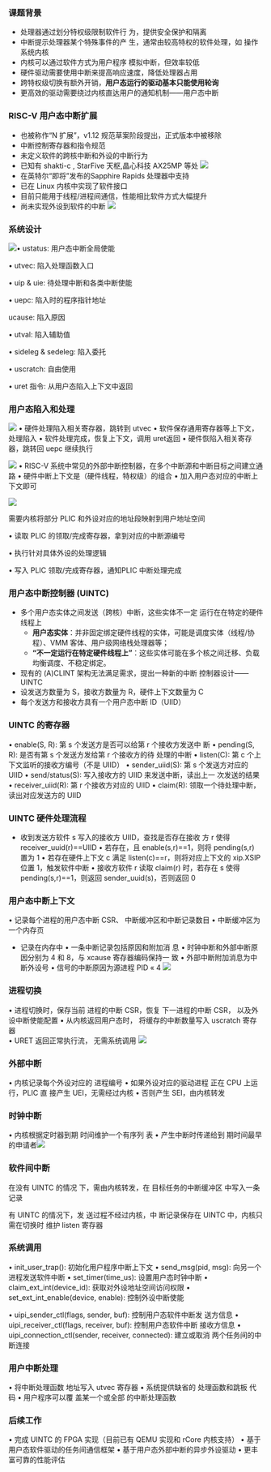 ### 课题背景
- 处理器通过划分特权级限制软件行 为，提供安全保护和隔离
- 中断提示处理器某个特殊事件的产 生，通常由较高特权的软件处理，如 操作系统内核 
- 内核可以通过软件方式为用户程序 模拟中断，但效率较低
- 硬件驱动需要使用中断来提高响应速度，降低处理器占用
- 跨特权级切换有额外开销，**用户态运行的驱动基本只能使用轮询**
- 更高效的驱动需要绕过内核直达用户的通知机制——用户态中断
### RISC-V 用户态中断扩展
- 也被称作“N 扩展”，v1.12 规范草案阶段提出，正式版本中被移除
- 中断控制寄存器和指令规范
- 未定义软件的跨核中断和外设的中断行为
- 已知有 shakti-c , StarFive 天枢,晶心科技 AX25MP 等处
![](Pasted%20image%2020250603205254.png)
- 在英特尔“即将”发布的Sapphire Rapids 处理器中支持
- 已在 Linux 内核中实现了软件接口
- 目前只能用于线程/进程间通信，性能相比软件方式大幅提升
- 尚未实现外设到软件的中断
![](Pasted%20image%2020250603205350.png)
### 系统设计
![](Pasted%20image%2020250603205432.png)• ustatus: 用户态中断全局使能

• utvec: 陷入处理函数入口

• uip & uie: 待处理中断和各类中断使能

• uepc: 陷入时的程序指针地址

ucause: 陷入原因

• utval: 陷入辅助值

• sideleg & sedeleg: 陷入委托

• uscratch: 自由使用

• uret 指令: 从用户态陷入上下文中返回
### 用户态陷入和处理
![](Pasted%20image%2020250603205601.png)
• 硬件处理陷入相关寄存器，跳转到 utvec
• 软件保存通用寄存器等上下文，处理陷入
• 软件处理完成，恢复上下文，调用 uret返回
• 硬件恢陷入相关寄存器，跳转回 uepc 继续执行

![](Pasted%20image%2020250603210104.png)
• RISC-V 系统中常见的外部中断控制器，在多个中断源和中断目标之间建立通路
• 硬件中断上下文是（硬件线程，特权级）的组合
• 加入用户态对应的中断上下文即可

![](Pasted%20image%2020250603210256.png)

需要内核将部分 PLIC 和外设对应的地址段映射到用户地址空间

• 读取 PLIC 的领取/完成寄存器，拿到对应的中断源编号

• 执行针对具体外设的处理逻辑

• 写入 PLIC 领取/完成寄存器，通知PLIC 中断处理完成
### 用户态中断控制器 (UINTC)
- 多个用户态实体之间发送（跨核）中断，这些实体不一定 运行在在特定的硬件线程上 
	- **用户态实体**：并非固定绑定硬件线程的实体，可能是调度实体（线程/协程）、VMM 客体、用户级网络栈处理器等；
	- **“不一定运行在特定硬件线程上”**：这些实体可能在多个核之间迁移、负载均衡调度、不稳定绑定。
- 现有的 (A)CLINT 架构无法满足需求，提出一种新的中断 控制器设计——UINTC 
- 设发送方数量为 S，接收方数量为 R，硬件上下文数量为 C 
- 每个发送方和接收方具有一个用户态中断 ID（UIID）
### UINTC 的寄存器
• enable(S, R): 第 s 个发送方是否可以给第 r 个接收方发送中 断 • pending(S, R): 是否有第 s 个发送方发给第 r 个接收方的待 处理的中断 
• listen(C): 第 c 个上下文监听的接收方编号（不是 UIID）
• sender_uiid(S): 第 s 个发送方对应的 UIID
• send/status(S): 写入接收方的 UIID 来发送中断，读出上一 次发送的结果
• receiver_uiid(R): 第 r 个接收方对应的 UIID
• claim(R): 领取一个待处理中断，读出对应发送方的 UIID
### UINTC 硬件处理流程
- 收到发送方软件 s 写入的接收方 UIID，查找是否存在接收 方 r 使得 receiver_uuid(r)=\=UIID 
• 若存在，且 enable(s,r)=\=1，则将 pending(s,r) 置为 1 
• 若存在硬件上下文 c 满足 listen(c)=\=r，则将对应上下文的 xip.XSIP 位置 1，触发软件中断 
• 接收方软件 r 读取 claim(r) 时，若存在 s 使得 pending(s,r)=\=1，则返回 sender_uuid(s)，否则返回 0
### 用户态中断上下文
• 记录每个进程的用户态中断 CSR、 中断缓冲区和中断记录数目 
• 中断缓冲区为一个内存页 
- 记录在内存中
• 一条中断记录包括原因和附加消 息 
	• 时钟中断和外部中断原因分别为 4 和 8，与 xcause 寄存器编码保持一 致 
	• 外部中断附加消息为中断外设号
	• 信号的中断原因为源进程 PID « 4
![](Pasted%20image%2020250603213521.png)
### 进程切换
• 进程切换时，保存当前 进程的中断 CSR，恢复 下一进程的中断 CSR， 以及外设中断使能配置 
• 从内核返回用户态时， 将缓存的中断数量写入 uscratch 寄存器  
• URET 返回正常执行流， 无需系统调用
![](Pasted%20image%2020250603214524.png)
### 外部中断
• 内核记录每个外设对应的 进程编号
• 如果外设对应的驱动进程 正在 CPU 上运行，PLIC 直 接产生 UEI，无需经过内核
• 否则产生 SEI，由内核转发
### 时钟中断
• 内核根据定时器到期 时间维护一个有序列 表 
• 产生中断时传递给到 期时间最早的申请者![](Pasted%20image%2020250603215148.png)
### 软件间中断
在没有 UINTC 的情况 下，需由内核转发，在 目标任务的中断缓冲区 中写入一条记录 

有 UINTC 的情况下，发 送过程不经过内核，中 断记录保存在 UINTC 中，内核只需在切换时 维护 listen 寄存器
### 系统调用
• init_user_trap(): 初始化用户程序中断上下文 
• send_msg(pid, msg): 向另一个进程发送软件中断 
• set_timer(time_us): 设置用户态时钟中断 
• claim_ext_int(device_id): 获取对外设地址空间访问权限 
• set_ext_int_enable(device, enable): 控制外设中断使能

• uipi_sender_ctl(flags, sender, buf): 控制用户态软件中断发 送方信息 
• uipi_receiver_ctl(flags, receiver, buf): 控制用户态软件中断 接收方信息 
• uipi_connection_ctl(sender, receiver, connected): 建立或取消 两个任务间的中断连接
### 用户中断处理
• 将中断处理函数 地址写入 utvec 寄存器 
• 系统提供缺省的 处理函数和跳板 代码 
• 用户程序可以覆 盖某一个或全部 的中断处理函数
### 后续工作
• 完成 UINTC 的 FPGA 实现（目前已有 QEMU 实现和 rCore 内核支持）
• 基于用户态软件驱动的任务间通信框架 
• 基于用户态外部中断的异步外设驱动 
• 更丰富可靠的性能评估